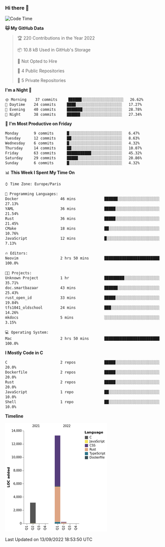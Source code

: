 ### Hi there 👋

<!--START_SECTION:waka-->
![Code Time](http://img.shields.io/badge/Code%20Time-1%2C609%20hrs%205%20mins-blue)

**🐱 My GitHub Data** 

> 🏆 220 Contributions in the Year 2022
 > 
> 📦 10.8 kB Used in GitHub's Storage 
 > 
> 🚫 Not Opted to Hire
 > 
> 📜 4 Public Repositories 
 > 
> 🔑 5 Private Repositories  
 > 
**I'm a Night 🦉** 

```text
🌞 Morning    37 commits     ██████░░░░░░░░░░░░░░░░░░░   26.62% 
🌆 Daytime    24 commits     ████░░░░░░░░░░░░░░░░░░░░░   17.27% 
🌃 Evening    40 commits     ███████░░░░░░░░░░░░░░░░░░   28.78% 
🌙 Night      38 commits     ██████░░░░░░░░░░░░░░░░░░░   27.34%

```
📅 **I'm Most Productive on Friday** 

```text
Monday       9 commits      █░░░░░░░░░░░░░░░░░░░░░░░░   6.47% 
Tuesday      12 commits     ██░░░░░░░░░░░░░░░░░░░░░░░   8.63% 
Wednesday    6 commits      █░░░░░░░░░░░░░░░░░░░░░░░░   4.32% 
Thursday     14 commits     ██░░░░░░░░░░░░░░░░░░░░░░░   10.07% 
Friday       63 commits     ███████████░░░░░░░░░░░░░░   45.32% 
Saturday     29 commits     █████░░░░░░░░░░░░░░░░░░░░   20.86% 
Sunday       6 commits      █░░░░░░░░░░░░░░░░░░░░░░░░   4.32%

```


📊 **This Week I Spent My Time On** 

```text
⌚︎ Time Zone: Europe/Paris

💬 Programming Languages: 
Docker                   46 mins             ██████░░░░░░░░░░░░░░░░░░░   27.13% 
YAML                     36 mins             █████░░░░░░░░░░░░░░░░░░░░   21.54% 
Rust                     36 mins             █████░░░░░░░░░░░░░░░░░░░░   21.45% 
CMake                    18 mins             ██░░░░░░░░░░░░░░░░░░░░░░░   10.76% 
JavaScript               12 mins             █░░░░░░░░░░░░░░░░░░░░░░░░   7.13%

🔥 Editors: 
Neovim                   2 hrs 50 mins       █████████████████████████   100.0%

🐱‍💻 Projects: 
Unknown Project          1 hr                █████████░░░░░░░░░░░░░░░░   35.71% 
doc.smartbazaar          43 mins             ██████░░░░░░░░░░░░░░░░░░░   25.43% 
rust_open_id             33 mins             █████░░░░░░░░░░░░░░░░░░░░   19.84% 
tfs1041_oldschool        24 mins             ███░░░░░░░░░░░░░░░░░░░░░░   14.26% 
mkdocs                   5 mins              ░░░░░░░░░░░░░░░░░░░░░░░░░   3.15%

💻 Operating System: 
Mac                      2 hrs 50 mins       █████████████████████████   100.0%

```

**I Mostly Code in C** 

```text
C                        2 repos             █████░░░░░░░░░░░░░░░░░░░░   20.0% 
Dockerfile               2 repos             █████░░░░░░░░░░░░░░░░░░░░   20.0% 
Rust                     2 repos             █████░░░░░░░░░░░░░░░░░░░░   20.0% 
JavaScript               1 repo              ██░░░░░░░░░░░░░░░░░░░░░░░   10.0% 
Shell                    1 repo              ██░░░░░░░░░░░░░░░░░░░░░░░   10.0%

```


**Timeline**

![Chart not found](https://raw.githubusercontent.com/nu-wa/nu-wa/main/charts/bar_graph.png) 


 Last Updated on 13/09/2022 18:53:50 UTC
<!--END_SECTION:waka-->

<!--
**nu-wa/nu-wa** is a ✨ _special_ ✨ repository because its `README.md` (this file) appears on your GitHub profile.

Here are some ideas to get you started:

- 🔭 I’m currently working on ...
- 🌱 I’m currently learning ...
- 👯 I’m looking to collaborate on ...
- 🤔 I’m looking for help with ...
- 💬 Ask me about ...
- 📫 How to reach me: ...
- 😄 Pronouns: ...
- ⚡ Fun fact: ...
-->
